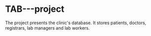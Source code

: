 # TAB---project
The project presents the clinic's database. It stores patients, doctors, registrars, lab managers and lab workers.
